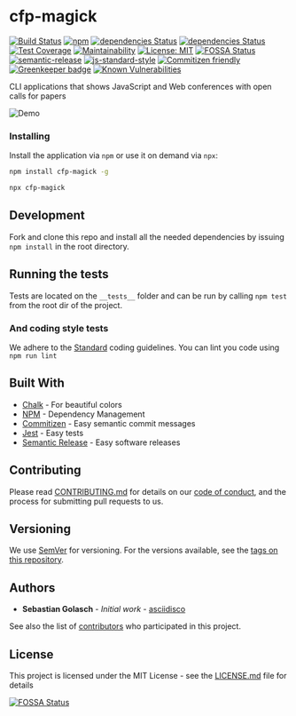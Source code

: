 # cfp-magick

[![Build Status](https://travis-ci.org/asciidisco/cfp-magick.svg?branch=master)](https://travis-ci.org/asciidisco/cfp-magick)
[![npm](https://img.shields.io/npm/v/cfp-magick.svg)](https://www.npmjs.com/package/cfp-magick)
[![dependencies Status](https://david-dm.org/asciidisco/cfp-magick/status.svg)](https://david-dm.org/asciidisco/cfp-magick)
[![dependencies Status](https://david-dm.org/asciidisco/cfp-magick/dev-status.svg)](https://david-dm.org/asciidisco/cfp-magick#info=devDependencies)
[![Test Coverage](https://api.codeclimate.com/v1/badges/cef0e6703b53514c4863/test_coverage)](https://codeclimate.com/github/asciidisco/cfp-magick/test_coverage)
[![Maintainability](https://api.codeclimate.com/v1/badges/cef0e6703b53514c4863/maintainability)](https://codeclimate.com/github/asciidisco/cfp-magick/maintainability)
[![License: MIT](https://img.shields.io/badge/License-MIT-yellow.svg)](https://opensource.org/licenses/MIT)
[![FOSSA Status](https://app.fossa.io/api/projects/git%2Bgithub.com%2Fasciidisco%2Fcfp-magick.svg?type=shield)](https://app.fossa.io/projects/git%2Bgithub.com%2Fasciidisco%2Fcfp-magick?ref=badge_shield)
[![semantic-release](https://img.shields.io/badge/%20%20%F0%9F%93%A6%F0%9F%9A%80-semantic--release-e10079.svg)](https://github.com/semantic-release/semantic-release)
[![js-standard-style](https://img.shields.io/badge/code%20style-standard-brightgreen.svg?style=flat)](https://github.com/feross/standard)
[![Commitizen friendly](https://img.shields.io/badge/commitizen-friendly-brightgreen.svg)](http://commitizen.github.io/cz-cli/)
[![Greenkeeper badge](https://badges.greenkeeper.io/greenkeeperio/greenkeeper.svg)](https://greenkeeper.io/)
[![Known Vulnerabilities](https://snyk.io/test/github/asciidisco/cfp-magick/badge.svg)](https://snyk.io/test/github/asciidisco/cfp-magick)

CLI applications that shows JavaScript and Web conferences with open calls for papers

![Demo](https://raw.githubusercontent.com/asciidisco/cfp-magick/master/demo.gif)

### Installing

Install the application via `npm` or use it on demand via `npx`:

```bash
npm install cfp-magick -g
```

```bash
npx cfp-magick
```

## Development

Fork and clone this repo and install all the needed dependencies
by issuing ```npm install``` in the root directory.

## Running the tests

Tests are located on the `__tests__` folder and can be run by calling ```npm test``` from the root dir of the project.

### And coding style tests

We adhere to the [Standard](https://github.com/standard/standard) coding guidelines.
You can lint you code using ```npm run lint```

## Built With

* [Chalk](https://github.com/chalk/chalk) - For beautiful colors
* [NPM](https://www.npmjs.com/) - Dependency Management
* [Commitizen](https://github.com/commitizen/cz-cli) - Easy semantic commit messages
* [Jest](https://facebook.github.io/jest/) - Easy tests
* [Semantic Release](https://github.com/semantic-release/semantic-release) - Easy software releases

## Contributing

Please read [CONTRIBUTING.md](CONTRIBUTING.md) for details on our [code of conduct](code-of-conduct.md), and the process for submitting pull requests to us.

## Versioning

We use [SemVer](http://semver.org/) for versioning. For the versions available, see the [tags on this repository](https://github.com/asciidisco/cfp-magick/tags).

## Authors

* **Sebastian Golasch** - *Initial work* - [asciidisco](https://github.com/asciidisco)

See also the list of [contributors](https://github.com/ascidiisco/cfp-magick/contributors) who participated in this project.

## License

This project is licensed under the MIT License - see the [LICENSE.md](LICENSE.md) file for details

[![FOSSA Status](https://app.fossa.io/api/projects/git%2Bgithub.com%2Fasciidisco%2Fcfp-magick.svg?type=large)](https://app.fossa.io/projects/git%2Bgithub.com%2Fasciidisco%2Fcfp-magick?ref=badge_large)